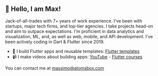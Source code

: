 ## 👋 Hello, I am Max!

Jack-of-all-trades with 7+ years of work experience. I've been with startups, major tech firms, and top-tier agencies. I take projects head-on and aim to outpace expectations. I'm proficient in data analytics and visualization, ML, and, as well as web, mobile, and API development. I've been actively coding in Dart & Flutter since 2019.

- 📱 I build Flutter apps and reusable templates: [Flutter templates](https://www.atomsbox.com/templates)
- 📹 I make videos about building apps: [YouTube](https://www.youtube.com/maxonflutter) - [Flutter courses](https://www.atomsbox.com/courses)

You can contact me at massimo@atomsbox.com

<!--
## 📊 Statistics
[![Max on Flutter's github stats](https://github-readme-stats.vercel.app/api?username=maxonflutter&theme=dark&count_private=true)](https://github.com/anuraghazra/github-readme-stats)
-->

